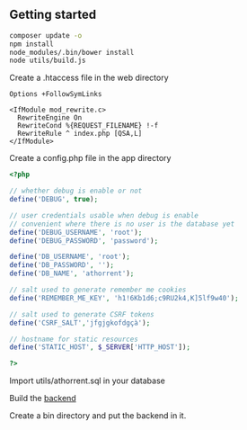 ## Getting started

``` sh
composer update -o
npm install
node_modules/.bin/bower install
node utils/build.js
```

Create a .htaccess file in the web directory
``` htaccess
Options +FollowSymLinks

<IfModule mod_rewrite.c>
  RewriteEngine On
  RewriteCond %{REQUEST_FILENAME} !-f
  RewriteRule ^ index.php [QSA,L]
</IfModule>
```

Create a config.php file in the app directory
``` php
<?php

// whether debug is enable or not
define('DEBUG', true);

// user credentials usable when debug is enable
// convenient where there is no user is the database yet
define('DEBUG_USERNAME', 'root');
define('DEBUG_PASSWORD', 'password');

define('DB_USERNAME', 'root');
define('DB_PASSWORD', '');
define('DB_NAME', 'athorrent');

// salt used to generate remember me cookies
define('REMEMBER_ME_KEY', 'h1!6Kb1d6;c9RU2k4,K]5lf9w40');

// salt used to generate CSRF tokens
define('CSRF_SALT','jfgjgkofdgçà');

// hostname for static resources
define('STATIC_HOST', $_SERVER['HTTP_HOST']);

?>
```

Import utils/athorrent.sql in your database

Build the [backend](https://github.com/Athorcis/athorrent-backend)

Create a bin directory and put the backend in it.
